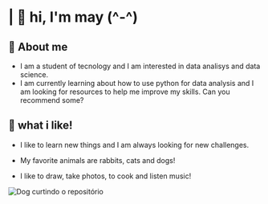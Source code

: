 # | 🌼 hi, I'm may (^-^)


## 🐰 About me

- I am a student of tecnology and I am interested in data analisys and data science. 
- I am currently learning about how to use python for data analysis and I am looking for resources to help me improve my skills. Can you recommend some? 

## 🐰 what i like!
- I like to learn new things and I am always looking for new challenges.

- My favorite animals are rabbits, cats and dogs!
- I like to draw, take photos, to cook and listen music!


![Dog curtindo o repositório](/Imagens/cachorro%20dando%20like.jpeg)
